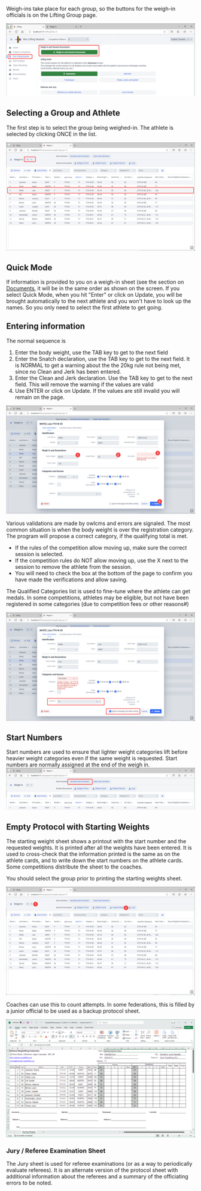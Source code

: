 Weigh-ins take place for each group, so the buttons for the weigh-in officials is on the Lifting Group page.

![010_Weighin](nimg/3000WeighIn/010_Weighin.png)

## Selecting a Group and Athlete

The first step is to select the group being weighed-in.  The athlete is selected by clicking ONCE in the list.

![012_selectGroup](nimg/3000WeighIn/012_selectGroup.png)

## Quick Mode

If information is provided to you on a weigh-in sheet (see the section on [Documents](2400PreCompetitionDocuments), it will be in the same order as shown on the screen.  If you select Quick Mode, when you hit "Enter" or click on Update, you will be brought automatically to the next athlete and you won't have to look up the names.  So you only need to select the first athlete to get going.

## Entering information

The normal sequence is

1. Enter the body weight, use the TAB key to get to the next field
2. Enter the Snatch declaration, use the TAB key to get to the next field.   It is NORMAL to get a warning about the the 20kg rule not being met, since no Clean and Jerk has been entered.
3. Enter the Clean and Jerk declaration. Use the TAB key to get to the next field.  This will remove the warning if the values are valid
4. Use ENTER or click on Update. If the values are still invalid you will remain on the page.

![020_selectAthlete](nimg/3000WeighIn/020_selectAthlete.png)

Various validations are made by owlcms and errors are signaled. The most common situation is when the body weight is over the registration category.  The program will propose a correct category, if the qualifying total is met.  

- If the rules of the competition allow moving up, make sure the correct session is selected.
- If the competition rules do NOT allow moving up, use the X next to the session to remove the athlete from the session.
- You will need to check the box at the bottom of the page to confirm you have made the verifications and allow saving.

The Qualified Categories list is used to fine-tune where the athlete can get medals.  In some competitions, athletes may be eligible, but not have been registered in some categories (due to competition fees or other reasons#)

![021_movingUp](nimg/3000WeighIn/021_movingUp.png)



## Start Numbers

Start numbers are used to ensure that lighter weight categories lift before heavier weight categories even if the same weight is requested.  Start numbers are normally assigned at the end of the weigh in.![030_StartNumbers](nimg/3000WeighIn/030_StartNumbers.png)

## Empty Protocol with Starting Weights

The starting weight sheet shows a printout with the start number and the requested weights.  It is printed after all the weights have been entered.  It is used to cross-check that the information printed is the same as on the athlete cards, and to write down the start numbers on the athlete cards.  Some competitions distribute the sheet to the coaches.

You should select the group prior to printing the starting weights sheet.

![032_StartingWeights](nimg/3000WeighIn/032_StartingWeights.png)

Coaches can use this to count attempts.  In some federations, this is filled by a junior official to be used as a backup protocol sheet.

![034_StartingWeights](nimg/3000WeighIn/034_StartingWeights.png)

### Jury / Referee Examination Sheet

The Jury sheet is used for referee examinations (or as a way to periodically evaluate referees).  It is an alternate version of the protocol sheet with additional information about the referees and a summary of the officiating errors to be noted.

